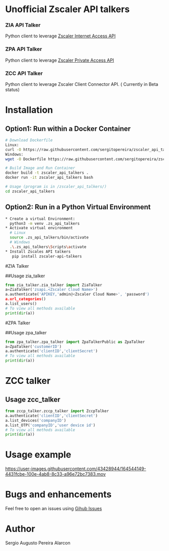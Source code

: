 # Unofficial Zscaler API talkers

### ZIA API Talker
Python client to leverage  [Zscaler Internet Access API](https://help.zscaler.com/zia/api)

### ZPA API Talker
Python client to leverage [Zscaler Private Access API](https://help.zscaler.com/zpa/api-reference)

### ZCC API Talker

Python client to leverage Zscaler Client Connector API. ( Currently in Beta status)

# Installation

## Option1: Run within a Docker Container
``` bash
# Download Dockerfile
Linux:
curl -O https://raw.githubusercontent.com/sergitopereira/zscaler_api_talkers/sergiodevelop/Dockerfile
Windows:
wget -O Dockerfile https://raw.githubusercontent.com/sergitopereira/zscaler_api_talkers/sergiodevelop/Dockerfile 

# Build Image and Run Container
docker build -t zscaler_api_talkers .  
docker run -it zscaler_api_talkers bash

# Usage (program is in /zscaler_api_talkers/)
cd zscaler_api_talkers
```

## Option2: Run in a Python Virtual Environment

``` bash
* Create a virtual Environment:
  python3 -m venv .zs_api_talkers
* Activate virtual environment
  # Linux
  source .zs_api_talkers/bin/activate
  # Windows
  .\.zs_api_talkers\Scripts\activate
* Install Zscales API talkers
   pip install zscaler-api-talkers  
```

#ZIA Talker

##Usage zia_talker
``` python
from zia_talker.zia_talker import ZiaTalker
a=ZiaTalker('zsapi.<Zscaler Cloud Name>')
a.authenticate('APIKEY,'admin@<Zscaler Cloud Name>', 'password')
a.url_categories()
a.list_users()
# To view all methods available
print(dir(a))
```

#ZPA Talker

##Usage zpa_talker
``` python
from zpa_talker.zpa_talker import ZpaTalkerPublic as ZpaTalker
a=ZpaTalker('customerID')
a.authenticate('clientID','clientSecret')
# To view all methods available
print(dir(a))
```
# ZCC talker

## Usage zcc_talker
``` python
from zccp_talker.zccp_talker import ZccpTalker
a.authenticate('clientID','clientSecret')
a.list_devices('companyID')
a.list_OTP('companyID','user device id')
# To view all methods available
print(dir(a))
```

# Usage example

https://user-images.githubusercontent.com/43428944/164544149-4431fcbe-100e-4ab8-8c33-a96e72bc7383.mov

# Bugs and enhancements

Feel free to open an issues using [Gihub Issues](https://github.com/sergitopereira/zscaler_api_talkers/issues)


# Author

Sergio Augusto Pereira Alarcon




